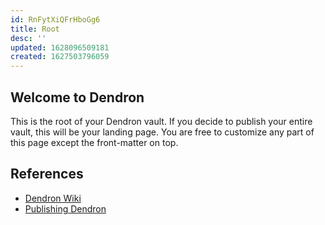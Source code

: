 ```yaml
---
id: RnFytXiQFrHboGg6
title: Root
desc: ''
updated: 1628096509181
created: 1627503796059
---
```


## Welcome to Dendron

This is the root of your Dendron vault.
If you decide to publish your entire vault, this will be your landing page.
You are free to customize any part of this page except the front-matter on top.

## References

- [Dendron Wiki](https://wiki.dendron.so/)
- [Publishing Dendron](https://wiki.dendron.so/notes/579e379b-3eca-4676-b51c-c66eb26a11b8.html)
